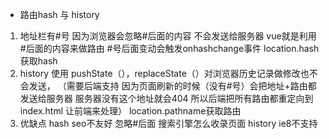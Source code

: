 
* 路由hash 与  history

1. 地址栏有#号 因为浏览器会忽略#后面的内容 不会发送给服务器 
    vue就是利用#后面的内容来做路由 #号后面变动会触发onhashchange事件 location.hash获取hash
2. history 使用 pushState（），replaceState（）对浏览器历史记录做修改也不会发送，
    （需要后端支持 因为页面刷新的时候（没有#号）会把地址+路由都发送给服务器 服务器没有这个地址就会404 所以后端把所有路由都重定向到index.html 让前端来处理）
    location.pathname获取路由
3. 优缺点 hash seo不友好 忽略#后面 搜索引擎怎么收录页面 history ie8不支持

